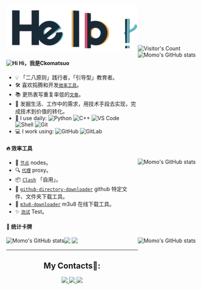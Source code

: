 <img src="hello.gif" width="350px">![Visitor's Count](https://profile-counter.glitch.me/Ckomatsuo/count.svg)
<img align="right" alt="Momo's GitHub stats" src="http://upyun.luckly-mjw.cn/Assets/github-profile/118.png" height="180px"/>


#### <img src='https://qpluspicture.oss-cn-beijing.aliyuncs.com/6LjjQA/Hi.gif' alt='Hi' width="20"/> Hi，我是Ckomatsuo
- 💡  「二八原则」践行者，「引导型」教育者。
- 🛠  喜欢捣腾和开发[`效率工具`](https://www.google.co.jp/webhp?ei=LJc3WazrDanb0gKE9Lb4Dg&ved=0EKkuCAYoAQ)。
- 📚  更热衷写重复率低的[`文章`](https://www.google.co.jp/webhp?ei=LJc3WazrDanb0gKE9Lb4Dg&ved=0EKkuCAYoAQ)。
- 🔭  发掘生活、工作中的需求，用技术手段去实现，完成技术到价值的转化。
- 🚀 I use daily:
  ![Python](https://img.shields.io/badge/-Python-8fcfd1?style=plastic&logo=Python)
  ![C++](https://img.shields.io/badge/-C++-00599C?style=plastic&logo=c)
  ![VS Code](https://img.shields.io/badge/-VS%20Code-007ACC?style=plastic&logo=visual-studio-code)
  ![Shell](https://img.shields.io/badge/-Shell-blasck?style=plastic&logo=Shell)
  ![Git](https://img.shields.io/badge/-Git-black?style=plastic&logo=git)
- 💻 I work using:
  ![GitHub](https://img.shields.io/badge/-GitHub-181717?style=plastic&logo=github)
  ![GitLab](https://img.shields.io/badge/-GitLab-FCA121?style=plastic&logo=gitlab)
 
#### 🔥 效率工具

<img align="right" alt="Momo's GitHub stats" src="http://upyun.luckly-mjw.cn/Assets/github-profile/119.png" height="180px"/>

- 🔧  [`节点`](https://github.com/Ckomatsuo/nodes) nodes。
- 🔍  [`代理`](https://github.com/Ckomatsuo/proxy) proxy。
- 📦  [`Clash`](https://github.com/Ckomatsuo/komatsu) 「自用」。
- 📂  [`github-directory-downloader`](http://blog.luckly-mjw.cn/tool-show/github-directory-downloader/index.html) github 特定文件、文件夹下载工具。
- 🎥️  [`m3u8-downloader`](http://blog.luckly-mjw.cn/tool-show/m3u8-downloader/index.html) m3u8 在线下载工具。
- ✨  [`测试`](Test) Test。

#### 🔰 统计卡牌

<img align="left" alt="Momo's GitHub stats" src="https://github-readme-stats.vercel.app/api?username=Ckomatsuo&show_icons=true&hide_border=true&cache_seconds=1900&theme=vue-dark"/>

<img height="180em" src="https://github-readme-stats.vercel.app/api/top-langs/?username=Ckomatsuo&show_icons=true&hide_border=true&layout=compact&langs_count=8&theme=onedark" />

<img align="right" alt="Momo's GitHub stats" src="http://upyun.luckly-mjw.cn/Assets/github-profile/120.png" height="180px"/>

<a href="https://ckomatsuo.github.io">
  <img src="https://github-readme-streak-stats.herokuapp.com/?user=Ckomatsuo&theme=dark" />
</a>
<br/>

<hr />
<b><h2 align="center">My Contacts💬:</h2></b>
<center>
<a href="https://twitter.com/Ckomatsuo">
  <img src="https://img.shields.io/twitter/follow/Ckomatsuo?style=for-the-badge&logo=twitter&&labelColor=1f1f1f&color=5fffaf" />
</a>
<a href="https://song52461043@gmail.com">
  <img src="https://img.shields.io/badge/-Say%20Hi!-black?style=for-the-badge&logo=gmail&&labelColor=1f1f1f&color=5fffaf" />
</a>
<a href="https://www.instagram.com/Ckomatsuo">
  <img src="https://img.shields.io/badge/-@Ckomatsuo-black?style=for-the-badge&logo=instagram&&labelColor=1f1f1f" />
</a>
</center>
  
<!--隐藏代码的符号-->

<!--
[![trophy](https://github-profile-trophy.vercel.app/?username=Ckomatsuo&theme=tokyonight&margion-w=13&margin-h=15&column=7&no-frame=true)](https://github.com/ryo-ma/github-profile-trophy)
-->

<!--
<p align="center">
<br><img src="hello.gif" width="350px"><br><br>
</p>
-->

<!--
**Ckomatsuo/Ckomatsuo** is a ✨ _special_ ✨ repository because its `README.md` (this file) appears on your GitHub profile.

Here are some ideas to get you started:

- 🔭 I’m currently working on ...
- 🌱 I’m currently learning ...
- 👯 I’m looking to collaborate on ...
- 🤔 I’m looking for help with ...
- 💬 Ask me about ...
- 📫 How to reach me: ...
- 😄 Pronouns: ...
- ⚡ Fun fact: ...
-->
 
